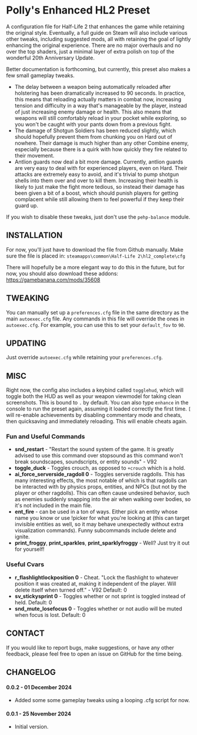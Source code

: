 # Polly's Enhanced HL2 Preset
A configuration file for Half-Life 2 that enhances the game while retaining the original style. Eventually, a full guide on Steam will also include various other tweaks, including suggested mods, all with retaining the goal of lightly enhancing the original experience. There are no major overhauls and no over the top shaders, just a minimal layer of extra polish on top of the wonderful 20th Anniversary Update.

Better documentation is forthcoming, but currently, this preset also makes a few small gameplay tweaks.

- The delay between a weapon being automatically reloaded after holstering has been dramatically increased to 90 seconds. In practice, this means that reloading actually matters in combat now, increasing tension and difficulty in a way that's manageable by the player, instead of just increasing enemy damage or health. This also means that weapons will still comfortably reload in your pocket while exploring, so you won't be caught with your pants down from a previous fight.
- The damage of Shotgun Soldiers has been reduced slightly, which should hopefully prevent them from chunking you on Hard out of nowhere. Their damage is much higher than any other Combine enemy, especially because there is a quirk with how quickly they fire related to their movement.
- Antlion guards now deal a bit more damage. Currently, antlion guards are very easy to deal with for experienced players, even on Hard. Their attacks are extremely easy to avoid, and it's trivial to pump shotgun shells into them over and over to kill them. Increasing their health is likely to just make the fight more tedious, so instead their damage has been given a bit of a boost, which should punish players for getting complacent while still allowing them to feel powerful if they keep their guard up.

If you wish to disable these tweaks, just don't use the `pehp-balance` module.

## INSTALLATION
For now, you'll just have to download the file from Github manually. Make sure the file is placed in: `steamapps\common\Half-Life 2\hl2_complete\cfg`

There will hopefully be a more elegant way to do this in the future, but for now, you should also download these addons:
<https://gamebanana.com/mods/35608>

## TWEAKING
You can manually set up a `preferences.cfg` file in the same directory as the main `autoexec.cfg` file. Any commands in this file will override the ones in `autoexec.cfg`. For example, you can use this to set your `default_fov` to `90`.

## UPDATING
Just override `autoexec.cfg` while retaining your `preferences.cfg`.

## MISC
Right now, the config also includes a keybind called `togglehud`, which will toggle both the HUD as well as your weapon viewmodel for taking clean screenshots. This is bound to `.` by default. You can also type `enhance` in the console to run the preset again, assuming it loaded correctly the first time. `[` will re-enable achievements by disabling commentary mode and cheats, then quicksaving and immediately reloading. This will enable cheats again.

### Fun and Useful Commands
- **snd_restart** - "Restart the sound system of the game. It is greatly advised to use this command over stopsound as this command won't break soundscapes, soundscripts, or entity sounds" - V92
- **toggle_duck** - Toggles crouch, as opposed to `+crouch` which is a hold.
- **ai_force_serverside_ragdoll 0** - Toggles serverside ragdolls. This has many interesting effects, the most notable of which is that ragdolls can be interacted with by physics props, entities, and NPCs (but not by the player or other ragdolls). This can often cause undesired behavior, such as enemies suddenly snapping into the air when walking over bodies, so it's not included in the main file.
- **ent_fire** - can be used in a ton of ways. Either pick an entity whose name you know or use !picker for what you're looking at (this can target invisible entities as well, so it may behave unexpectedly without extra visualization commands). Funny subcommands include delete and ignite.
- **print_froggy**, **print_sparkles**, **print_sparklyfroggy** - Well? Just try it out for yourself!

### Useful Cvars
- **r_flashlightlockposition 0** - Cheat. "Lock the flashlight to whatever position it was created at, making it independent of the player. Will delete itself when turned off." - V92 Default: 0
- **sv_stickysprint 0** - Toggles whether or not sprint is toggled instead of held. Default: 0
- **snd_mute_losefocus 0** - Toggles whether or not audio will be muted when focus is lost. Default: 0

## CONTACT
If you would like to report bugs, make suggestions, or have any other feedback, please feel free to open an issue on GitHub for the time being.

## CHANGELOG
#### 0.0.2 - 01 December 2024
- Added some some gameplay tweaks using a looping .cfg script for now.

#### 0.0.1 - 25 November 2024
- Initial version.